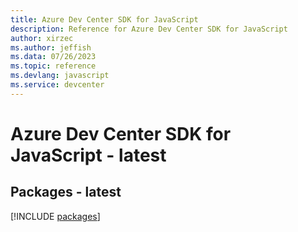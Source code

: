 ```yaml
---
title: Azure Dev Center SDK for JavaScript
description: Reference for Azure Dev Center SDK for JavaScript
author: xirzec
ms.author: jeffish
ms.data: 07/26/2023
ms.topic: reference
ms.devlang: javascript
ms.service: devcenter
---
```

# Azure Dev Center SDK for JavaScript - latest
## Packages - latest
[!INCLUDE [packages](dev-center-index.md)]